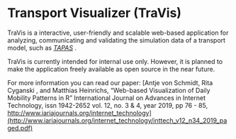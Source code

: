 # Transport Visualizer (TraVis)

TraVis is a interactive, user-friendly and scalable web-based application for analyzing, communicating and validating the simulation data of a transport model, such as [_TAPAS_](https://www.dlr.de/vf/en/desktopdefault.aspx/tabid-12751/22270_read-29381)
. 

TraVis is currently intended for internal use only. However, it is planned to make the application freely available as open source in the near future. 

For more information you can read our paper:
[Antje von Schmidt, Rita Cyganski , and Matthias Heinrichs, “Web-based Visualization of Daily Mobility Patterns in R”
International Journal on Advances in Internet Technology, issn 1942-2652 
vol. 12, no. 3 & 4, year 2019, pp 76 - 85, http://www.iariajournals.org/internet_technology](http://www.iariajournals.org/internet_technology/inttech_v12_n34_2019_paged.pdf)

